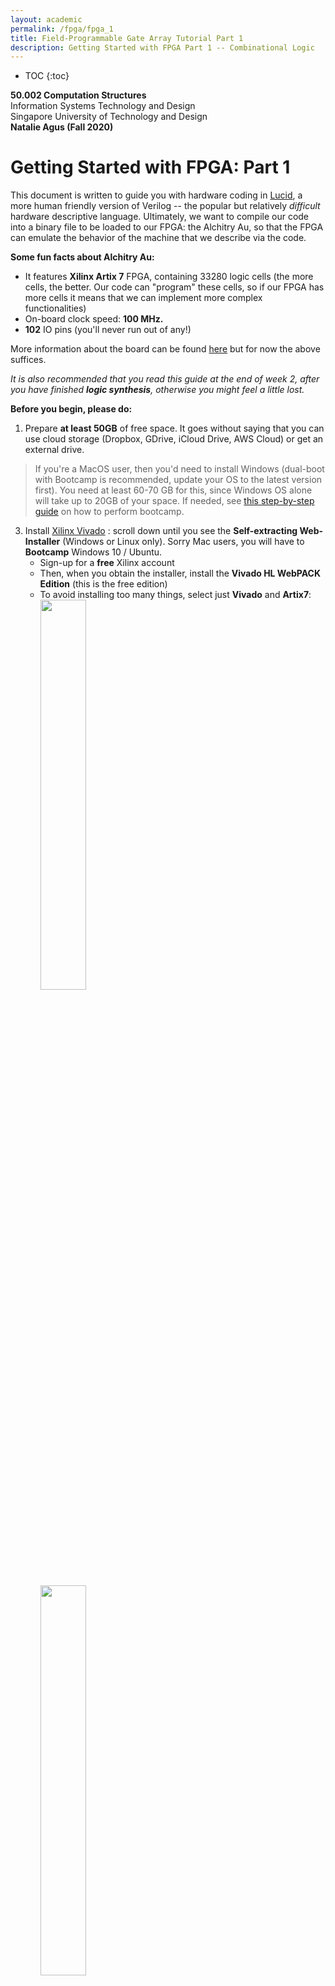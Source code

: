 ```yaml
---
layout: academic
permalink: /fpga/fpga_1
title: Field-Programmable Gate Array Tutorial Part 1
description: Getting Started with FPGA Part 1 -- Combinational Logic
---
```



* TOC
{:toc}

**50.002 Computation Structures**
<br>
Information Systems Technology and Design
<br>
Singapore University of Technology and Design
<br>
**Natalie Agus (Fall 2020)**

# Getting Started with FPGA: Part 1

This document is written to guide you with hardware coding in <a href="https://cdn.shopify.com/s/files/1/2702/8766/files/Lucid_Reference.pdf" target="_blank">Lucid</a>, a more human friendly version of Verilog -- the popular but relatively *difficult* hardware descriptive language.  Ultimately, we want to compile our code into a binary file to be loaded to our FPGA: the Alchitry Au, so that the FPGA can emulate the behavior of the machine that we describe via the code. 

**Some fun facts about Alchitry Au:**
* It features **Xilinx Artix 7** FPGA, containing 33280 logic cells (the more cells, the better. Our code can "program" these cells, so if our FPGA has more cells it means that we can implement more complex functionalities)
* On-board clock speed: **100 MHz.** 
* **102** IO pins (you'll never run out of any!) 

More information about the board can be found <a href="https://alchitry.com/products/alchitry-au-fpga-development-board" target="_blank">here</a> but for now the above suffices. 

*It is also recommended that you read this guide at the end of week 2, after you have finished **logic synthesis**, otherwise you might feel a little lost.* 

**Before you begin, please do:**
1. Prepare **at least 50GB** of free space. It goes without saying that you can use cloud storage (Dropbox, GDrive, iCloud Drive, AWS Cloud) or get an external drive. 
 > If you're a MacOS user, then you'd need to install Windows (dual-boot with Bootcamp is recommended, update your OS to the latest version first).  You need at least 60-70 GB for this, since  Windows OS alone will take up to 20GB of your space. If needed, see <a href="https://docs.google.com/presentation/d/1yiXF70mobzyOHiCXZC9BBaf-A0aWPYj0CFVkv2Mx47A/edit?usp=sharing" target="_blank">this step-by-step guide</a>   on how to perform bootcamp. 

3. Install <a href="https://www.xilinx.com/support/download.html" target="_blank">Xilinx Vivado</a> : scroll down until you see the **Self-extracting Web-Installer**  (Windows or Linux only). Sorry Mac users, you will have to **Bootcamp** Windows 10 / Ubuntu.
	* Sign-up for a **free** Xilinx account 
	* Then, when you obtain the installer, install the **Vivado HL WebPACK Edition** (this is the free edition) 
	*  To avoid installing too many things, select just **Vivado** and **Artix7**:
	<br><img src="https://dl.dropboxusercontent.com/s/vqcvos3ram702u9/vivado1.png?raw=1"  width="40%" height = "40%"><br>
	<br><img src="	https://dl.dropboxusercontent.com/s/9ixj1lxu6vvi2so/vivado2.png?raw=1"  width="40%" height = "40%"><br>
4. Install  <a href="https://www.oracle.com/java/technologies/javase-downloads.html" target="_blank">Java SE</a> (Java  JDK & JRE included in it), although it is likely that you already have these installed due to your other subject. 
5. Then, download the  <a href="https://alchitry.com/pages/alchitry-labs" target="_blank">Alchitry Lab IDE</a>. This is the IDE where you can write your program in Lucid and flash it to the FPGA via USB connection. 

> If needed, see step by step installation <a href="https://docs.google.com/presentation/d/12bO_RXe9b0qlX6HdUPo9ZpgxnwFnCszzvEmzzHluGng/edit?usp=sharing" target="_blank">here</a>. 

By the end of this document, you should be able to create **simple combinational logic** modules and test them on Alchitry Au. 

## Creating Combinational Logic Modules

The purpose of using an FPGA is so that we can have an actual hardware device that realises (actually implements) certain functions or **logic** that we have designed. 

Let's take an example of a Full Adder unit that we did in Lab 2:
* After drawing its schematic at first, we can then *test* or *simulate* its functionalities using jsim or some other tools.
* Then you need to actually solder a bunch of things (transistors, etc) to prove your concept. *This is quite a hassle.* 
* If you were to design a state-of-the-art full adder unit, you will want to mass-produce your design (if it works exceptionally well). 

Alternatively, we can use an FPGA to prove our concept. You can load your program (describing how your Full Adder works) onto an FPGA, and now the FPGA can be an actual working Full Adder unit. 

**How can we write this module/unit in Lucid?** 

Firstly, create a project in Alchitry Lab,
<br><img src="https://dl.dropboxusercontent.com/s/yn3r5mnet0cbega/1a.png?raw=1"  width="60%" height = "60%">

Give it some name, ensure that it is Au and Lucid. Also, use the IO Element Base template. It sets the IO Unit for you:
<br><img src="https://dl.dropboxusercontent.com/s/rng6k9awy6a95qp/1b.png?raw=1"  width="60%" height = "60%">

Now you should see that you have a project with several files:
<br><img src="https://dl.dropboxusercontent.com/s/qpvoetamz6vz9xw/1c.png?raw=1"  width="60%" height = "60%">

> You need to do your own self-study part to fill in the gaps and understand how the code works better by reading the <a href="https://alchitry.com/pages/lucid-fpga-tutorials" target="_blank">tutorials</a> provided by the original developer. The course handout also provides you some useful self-study materials. This document is only made to *complement* and *speed up* your self-study process, but it doesn't mean that you can forget about reading anything else. 

If you haven't read any tutorials about Lucid and Alchitry yet, here's some quick information: 
* Under `Source`, thats where you will write **all** your script. `alu.luc` is like the `main` script, so do not delete that. 

* `alu.luc` is the only script that can interface with **external input and output**, like LED, switches and buttons.  
* Each `.luc` script should describe a **component** (combinational / sequential).
*  Typically in `alu.luc` we **combine** all components together with input/output, forming a whole complete device. 
* Under `Components` is where you can **add** standard components (like standard library modules). Right click on it and click `Add Components`, and you'll be faced with a phethora of modules which you may or may not use depending on your application:
<br><img src="https://dl.dropboxusercontent.com/s/guc9ll03qiivdrx/1d.png?raw=1"  width="40%" height = "40%"><br> 
But a few important ones that you probably can't live without are: **counter, edge detector, button conditioner.** We will meet them soon. 
* Under `Constraints` is where you can define your input and output terminals. We will come back to this later. 


So now back to creating a **Full Adder.** By now you should know that this circuit implements a full adder functionality: 

<br><img src="https://dl.dropboxusercontent.com/s/n1aqlz9dry92efk/FA.png?raw=1"  width="40%" height = "40%"><br>

We can describe this schematic in Lucid, by first defining the input and output. 

### Define Input and Output terminals

**Create a new source file** and name it `full_adder.luc`. **You will see that all lucid files should begin with terminals definition.** In a full adder, we have 3 1-bit inputs: `x, y, cin` and 2 1-bit outputs: `s, cout` . Therefore we shall modify the header as such:
```cpp
module full_adder (
	input x,
	input y,
	input cin,
	output s,
	output cout
)
```

*Since FA is a combinational logic device, then we don't have to use the CLK.* 

And then in the body, we have the `always` block, which as the name suggests it **signifies a connection**, something that is **always** connected.  

<span style="background-color:yellow"> Remember that in this block we are *describing how a hardware device should behave, that is: literally describing its schematic in terms of code for Alchitry / Vivado to **interpret** and create an appropriate hardware description for the **Au** board to run.* </span>

Above the `always` block we can define other modules to be used, clock or reset signals, or simply intermediary connections using the keyword `sig`. 

The following code describes the schematic of an FA. The syntax is self-explanatory. Refer to Page 2 of the documentation (<a href="https://cdn.shopify.com/s/files/1/2702/8766/files/Lucid_Reference.pdf?5280018026990691420" target="_blank">Lucid Quick Reference Guide</a>) for a summary of syntaxes. 

```cpp
{
sig i, j, k; // connector
always {
	s = x ^ y ^ cin;
	i = x & y;
	j = x & cin;
	k = y & cin;
	cout = i | j | k;
	}
}
```
The values on the right of the `=` sign is the value that you will **assign** to the connection name on its left. 

You can download completed `full_adder.luc`  <a href="https://github.com/natalieagus/SampleAlchitryProjects/blob/master/GettingStartedWithFPGA/source/full_adder.luc" target="_blank">here</a>. 
## Connect Unit to I/O for Testing

Now let's **declare and connect** the Full Adder module in `au_top.luc` so that we can supply an actual input and output to the unit. Add the following line below `sig rst` in `au_top.luc`:
```cpp
sig rst; // reset signal
full_adder fulladder;
```

Then, connect the input and output terminal of the `fulladder` with some preset IO terminals in the `always` block, below the `io_sel = 4hf` line (keep the rest intact):
```cpp
... 
io_sel = 4hf; // select no digits

fulladder.x = io_dip[0][0];
fulladder.y = io_dip[0][1];
fulladder.cin = io_dip[0][2];

io_led[2][1] = fulladder.s;
io_led[2][0] = fulladder.cout;
```

*Note:* It is highly recommended that you **do not implement** any further combinational logic modules in `au_top.luc`. Your code has to be as <span style="background-color:yellow"> **modular** </span> as possible for the sake of easy debugging and development. **As a good practice, the module `au_top.luc` should be only used to simply connect big module(s) to the input/output terminal.** 

Here's a visual representation of the schematic. In other words, `au_top.luc` is the script that **interfaces** your custom modules with the **board's input and output unit:**

<br><img src="https://dl.dropboxusercontent.com/s/ljwrcth2eu3fdw8/FAau.png?raw=1"  width="70%" height = "70%">

*Its not as complicated as it looks, we simply want to use:*
* `io_dip[0][0]` as `x`
* `io_dip[0][1]` as `y`
* `io_dip[0][2]` as `cin`
* `io_led[2][1]` as `s`
* `io_led[2][0]` as `cout`

Where are these stuffs on Alchitry Io? See below:
<br><img src="https://dl.dropboxusercontent.com/s/v4baxwf8e33utm0/alc_io.png?raw=1"  width="60%" height = "60%">

Therefore can use the dips (switch up for `1` and down for `0`) to supply various combinations of input `x,y,cin` and observe the output at the two rightmost LED in `IO_LED[2]`. 


Now build your code (it may take awhile, 2-3 minutes depending on your computer stats), and flash it to the Alchitry Au: 
<br><img src="https://dl.dropboxusercontent.com/s/6vwvgyan4y60l4d/buildfile.png?raw=1"  width="70%" height = "70%">

**After it is successfully loaded:**
* Try using the dip switch (three rightmost of `io_dip[0]`) to supply different values of input to the `fulladder` (all 8 combinations).
* Observe the output at `io_led[2][1]` and `io_led[2][0]`.
* *Convince yourself that the output conforms to the full adder's fuctional specifications.* 

Alchitry Io is basically our **input-output device**. We use the LEDs to debug like a monitor, and buttons to supply input. ye*s, it is very very primitive, and **it is very difficult**  to **debug** so always test each small module before integrating it!*

The template **Io Base** already prepare these terminal namings for you, and define it under `Constraints` file. Open io.acf and you will see the following:
<br><img src="https://dl.dropboxusercontent.com/s/bjtd5hrfo3ejvwj/constraintfile.png?raw=1"  width="60%" height = "60%">

The `.acf` file defines input and output pins from the original schematic of `Alchitry Au` to its symbols to be used when we code, e.g: `io_led`, `io_dip`, etc. The ones with the keyword `pulldown` signifies **input** pins, while the rest are digital output. 
> An input pin with `pulldown` resistor will by default give a value of `0` if there's no input being supplied to prevent a *floating/undefined* input volrage.** It is useful to read abit about <a href="https://www.electronics-tutorials.ws/logic/pull-up-resistor.html" target="_blank">pull-down and pull-up resistors</a>  if you were to implement a unit from scratch like our Mini-Hardware Project.  

This document will not teach you how to define more inputs for use on the `Br` board yet, or use the 7-segments to display numbers. If you're interested to learn more, read the tutorial from the original author about <a href="https://alchitry.com/blogs/tutorials/io-element" target="_blank">Io Element</a>



Notice how you have this part that sets the `io_led` to off: 

> Its written using the **array builder**, basically we set 3 sets of 8-bit values represented in hex `h` as 0. See <a href="https://cdn.shopify.com/s/files/1/2702/8766/files/Lucid_Reference.pdf?5280018026990691420" target="_blank">Lucid Quick Reference Guide</a> guide.
```cpp
io_led = 3x{{8h00}};  // turn LEDs off
```
But later on we seem to overwrite two of the LED's value to reflect `s` and `cout`:
```cpp
io_led[2][1] = fulladder.s;
io_led[2][0] = fulladder.cout;
```

During **synthesis**, the setting of `0` to `io_led[2][1]` and `io_led[2][0]` is *simply ignored*, meaning that it wasn't realised as a sub-circuit on the hardware. Its treated as if the assignment of these LEDs to `0` *never happened*. 


<span style="background-color:yellow"> All in all, please do not forget that:</span>
* Anything that you write in an ***always*** block describes the behaviour (functionality) of a machine you are trying to create. 
* When you click **build** (the hammer symbol), Xilinx Vivado and various other tools will figure out this behaviour and **then create a circuit that matches this behaviour.** 
* *This is unlike our usual Python code that is run line by line by the processor.* 



## Building More Combinational Logic Devices

Once you have tested that your full adder works correctly, it is time to create a full-blown 8-bit ripple-carry full adder, using 8 of these units. The routine is pretty much the same. Create a file called `8_bit_full_adder.luc`, and define its input/output terminals:
```cpp
module eight_bit_adder (
	input x[8],
	input y[8],
	input cin,
	output s[8],
	output cout
)
```
Then, declare eight full adder units:
```cpp
{
full_adder fulladder[8];
}
```

In the always block, define the connections:
```cpp
{
full_adder fulladder[8];
always {
	fulladder.x = x;
	fulladder.y = y;
	fulladder.cin[0] = cin;
	fulladder.cin[7:1] = fulladder.cout[6:0];
	s = fulladder.s;
	cout = fulladder.cout[7];
	}
}
```
You can use the array representations to assign values in a **compact** way, for example: 
```cpp
fulladder.cin[7:1] = fulladder.cout[6:0];
```
is equivalent to:
```cpp
fulladder.cin[7] = fulladder.cout[6];
fulladder.cin[6] = fulladder.cout[5];
fulladder.cin[5] = fulladder.cout[4];
fulladder.cin[4] = fulladder.cout[3];
fulladder.cin[3] = fulladder.cout[2];
fulladder.cin[2] = fulladder.cout[1];
fulladder.cin[1] = fulladder.cout[0];
```

You can download `eight_bit_adder.luc`  <a href="https://github.com/natalieagus/SampleAlchitryProjects/blob/master/GettingStartedWithFPGA/source/eight_bit_adder.luc" target="_blank">here</a>


### Test with actual input/output

In `au_top.luc`, declare the 8-bit ripple carry full adder above the `always` block:
```cpp
eight_bit_adder eightbitadder;
```

and connect the terminals into these IO components at the end of the `always` block:
```cpp
eightbitadder.x = io_dip[0];
eightbitadder.y = io_dip[1];
eightbitadder.cin = io_dip[2][0];
io_led[1] = eightbitadder.s;
io_led[2][0] = eightbitadder.cout;
```

The simple circuit that's described by this code is: 
<br><img src="https://dl.dropboxusercontent.com/s/3i5ax6btfrmdcqy/8bfa.png?raw=1"  width="80%" height = "80%">

Build the program and flash to the Alchitry Au:
* We can use the rightmost and the middle 8 `io_dip` to set the `8-bit` `x` and `y` values, and `io_dip[2][0]` to set `cin`. 
* Observe that the output is ***correct***, e.g: the middle 8 `io_led` for `s` and `io_led[1][0]` for `cout` represents the correct summation value. 




## Building ROM
Remember how we can also implement the full adder as ROM instead? Here's how it looks like and the truth table:
<br><img src="https://dl.dropboxusercontent.com/s/mpgdm1d5isbc62r/romadd.png?raw=1"  width="60%" height = "60%">

You can say that implementing anything as ROM means that we "hardcode" the answer, instead of synthesizing it using basic logic components like the gates: AND, XOR, OR, etc. The benefit of implementing the output as ROM is to minimise the hassle in synthesizing the logic out, but at the cost of *space* and *money*. 

We can implement a ROM in the FPGA very easily. The following module shows an example of implementing a Full Adder as ROM:
```cpp
module full_adder_ROM (
	// 3 bit input,
	// address[2] is x, 
	// address[1] is y, 
	// address[0] is cin
	input address[3], 

	// 2 bit output,
	// value[0] is cout, 
	// value[1] is s
	output value[2] 
  ) 
{
  const FULL_ADDER = {b11, b01, b01, b10, b01, b10, b10, b00};
  
  always {
	value = FULL_ADDER[address];
  }
}
```

**Notice the indexing.** `FULL_ADDER[000]` represents the rightmost element that is `b00`, and so on. 

**Example**: if `address = 100`, it means `x=1, y=0, cin=0`. This corresponds to the fifth entry (from the right) of the `FULL_ADDER` constant, *a.k.a: our ROM.* The value of `FULL_ADDER[100]` is `10`, which means that `s=1, cout=0` as per the full adder's truth table. 

You can download `full_adder_ROM.luc`  <a href="https://github.com/natalieagus/SampleAlchitryProjects/blob/master/GettingStartedWithFPGA/source/full_adder_ROM.luc" target="_blank">here</a>. 

## Building Multiplexer
A multiplexer can be easily implemented using the keyword `case` in Lucid. Consider a new combinational logic module that does left shifting with the following schematic (`a`, `b` are inputs, and `s` is output):
<br><img src="https://dl.dropboxusercontent.com/s/ub55j7rdohnl0o6/shifter8.png?raw=1"  width="60%" height = "60%">
> The module above can shift the 8-bit `a` input by `n` bits to the left where `n=0,...,7`, and pad the shifted digits with zeroes. In Lab 3, you implement the -bit version of this module.

The three multiplexers can be easily implemented as follows. First, declare the input and output terminals:

```cpp
module eight_bit_shiftleft (
	input a[8],
	input b[3],
	output s[8]
  ) 
```
And then declare the two 8-bit intermediary signals `w` and `x`. In the `always` block, we implement the three multiplexers using three `case`, depending on each bit of input `b`:
```cpp
{
  sig w[8];
  sig x[8];
  always {
 
	case(b[2]){
        b0:
            w = a;
        b1:
            w[7:4] = a[3:0];
            w[3:0] = 4b0; // this means 4 bits of 0, equivalent to b0000
        default:
            w = a;
        }
	
	case(b[1]){
        b0:
            x = w;
        b1:
            x[7:2] = w[5:0];
            x[1:0] = 2b0;
        default:
            x = w;
        }
	
	case(b[0]){
        b0:
            s = x;
        b1:
            s[7:1] = x[6:0];
            s[0] = b0;
        default:
            s = x;
        }
  }
}
```
Pretty sure you'd know by now how to declare this in `au_top.luc` and test its funcionality.

You can download `eight_bit_shiftleft.luc` <a href="https://github.com/natalieagus/SampleAlchitryProjects/blob/master/GettingStartedWithFPGA/source/eight_bit_shiftleft.luc" target="_blank">here</a>.

## Summary

By implementing this adder on the FPGA, we have learned:
* How to implement a **combinational logic module** in the `always` block via boolean expression, ROM, and specify its input/output terminals clearly. 
* How to assemble a bigger combinational module using smaller combinational modules.
* How to test them and assemble them in `au_top.luc`. 

> Now of course if you have read the documentation, you can simply implement an addition using a `+` in Lucid without having to resort to basic boolean logic because the interpreter will implement the addition for you. Either way, the hardware circuitry is still the same. 

You are highly encouraged to read <a href="https://alchitry.com/blogs/tutorials/your-first-fpga-project" target="_blank">this tutorial</a>  to enhance your understanding afterwards. 

**Important Notice about external IO:** 
> If you would like to use **external IO** with the custom `Br` board, jump to [this](https://natalieagus.github.io/50002/fpga_3.html#using-external-output) section right away and refer to this [Br pins](https://drive.google.com/file/d/1T3Vth8YpqDq1iOcPEW6TWjwVH0-h-59C/view?usp=sharing). 


